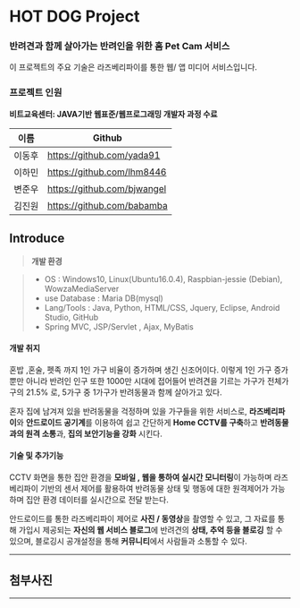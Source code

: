 HOT DOG Project
===================


### 반려견과 함께 살아가는 반려인을 위한 홈 Pet Cam 서비스

이 프로젝트의 주요 기술은  라즈베리파이를 통한 웹/ 앱 미디어 서비스입니다. 



### 프로젝트 인원

**비트교육센터: JAVA기반 웹표준/웹프로그래밍 개발자 과정 수료**

이름     | Github
-------- | ---
이동후 | https://github.com/yada91
이하민    | https://github.com/lhm8446
변준우     | https://github.com/bjwangel
김진원     | https://github.com/babamba

Introduce
-------------
> **개발 환경**

> - OS : Windows10, Linux(Ubuntu16.0.4), Raspbian-jessie (Debian), WowzaMediaServer
> - use Database : Maria DB(mysql)
> - Lang/Tools :  Java, Python, HTML/CSS, Jquery, Eclipse, Android Studio, GitHub
> - Spring MVC, JSP/Servlet , Ajax, MyBatis

#### <i class="icon-file"></i> 개발 취지

혼밥 ,혼술, 펫족 까지 1인 가구 비율이 증가하며 생긴 신조어이다.
이렇게 1인 가구 증가 뿐만 아니라 반려인 인구 또한 1000만 시대에 접어들어
반려견을 기르는 가구가 전체가구의 21.5% 로, 5가구 중 1가구가 반려동물과 함께 살아가고 있다.

혼자 집에 남겨져 있을 반려동물을 걱정하며 있을 가구들을 위한 서비스로,
**라즈베리파이**와 **안드로이드 공기계**를 이용하여 쉽고 간단하게 **Home CCTV를 구축**하고 **반려동물과의 원격 소통**과, **집의 보안기능을 강화** 시킨다.

#### <i class="icon-pencil"></i> 기술 및 추가기능

CCTV 화면을 통한 집안 환경을 **모바일 , 웹을 통하여 실시간 모니터링**이 가능하며
라즈베리파이 기반의 센서 제어를 활용하여 반려동물 상태 및 행동에 대한 원격제어가 가능하며 집안 환경 데이터를 실시간으로 전달 받는다.

안드로이드를 통한 라즈베리파이 제어로 **사진 / 동영상**을 촬영할 수 있고, 그 자료를 통해 가입시 제공되는 **자신의 웹 서비스 블로그**에 반려견의 **상태, 추억 등을 블로깅** 할 수 있으며, 블로깅시 공개설정을 통해 **커뮤니티**에서 사람들과 소통할 수 있다.

----------


첨부사진
-------------------


----------
